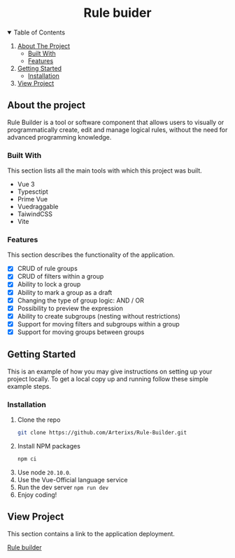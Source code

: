 <h1 align="center">Rule buider</h1>

<details open="open">
  <summary>Table of Contents</summary>
  <ol>
    <li>
      <a href="#about-the-project">About The Project</a>
      <ul>
        <li><a href="#built-with">Built With</a></li>
        <li><a href="#features">Features</a></li>
      </ul>
    </li>
    <li>
      <a href="#getting-started">Getting Started</a>
      <ul>
        <li><a href="#installation">Installation</a></li>
      </ul>
    </li>
    <li>
      <a href="#view-project">View Project</a>
    </li>
  </ol>
</details>

## About the project

Rule Builder is a tool or software component that allows users to visually or programmatically create, edit and manage logical rules, without the need for advanced programming knowledge.

### Built With

This section lists all the main tools with which this project was built.

- Vue 3
- Typesctipt
- Prime Vue
- Vuedraggable
- TaiwindCSS
- Vite

### Features

This section describes the functionality of the application.

- [x] CRUD of rule groups
- [x] CRUD of filters within a group
- [x] Ability to lock a group
- [x] Ability to mark a group as a draft
- [x] Changing the type of group logic: AND / OR
- [x] Possibility to preview the expression
- [x] Ability to create subgroups (nesting without restrictions)
- [x] Support for moving filters and subgroups within a group
- [x] Support for moving groups between groups

## Getting Started

This is an example of how you may give instructions on setting up your project locally. To get a local copy up and running follow these simple example steps.

### Installation

1. Clone the repo
   ```sh
   git clone https://github.com/Arterixs/Rule-Builder.git
   ```
2. Install NPM packages
   ```sh
   npm ci
   ```
3. Use node `20.10.0`.
4. Use the Vue-Official language service
5. Run the dev server `npm run dev`
6. Enjoy coding!

## View Project

This section contains a link to the application deployment.

[Rule builder](https://arterixs.github.io/Rule-Builder/)
